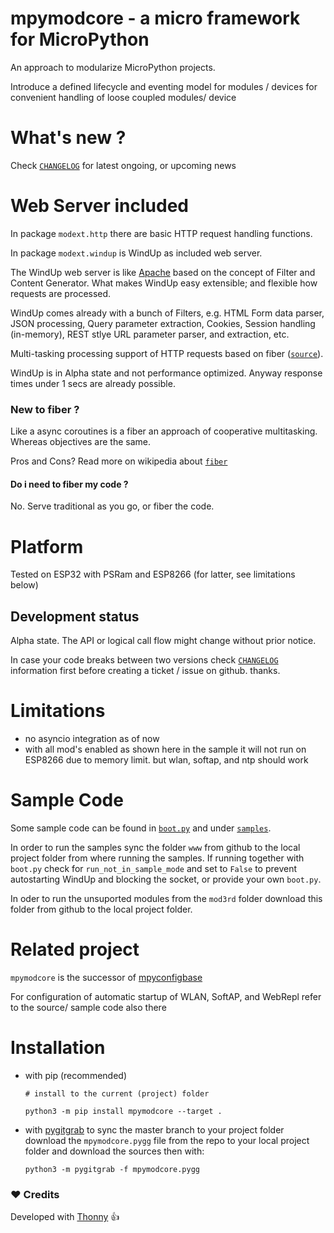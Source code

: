 
# mpymodcore - a micro framework for MicroPython

An approach to modularize MicroPython projects.

Introduce a defined lifecycle and eventing model
for modules / devices for convenient handling
of loose coupled modules/ device

# What's new ?

Check
[`CHANGELOG`](https://github.com/kr-g/mpymodcore/blob/master/CHANGELOG.md)
for latest ongoing, or upcoming news


# Web Server included

In package `modext.http` there are basic HTTP request handling functions.

In package `modext.windup` is WindUp as included web server.

The WindUp web server is like 
[Apache](https://en.wikipedia.org/wiki/Apache_HTTP_Server)
based on the concept of Filter and Content Generator. 
What makes WindUp easy extensible; and flexible how requests are processed.

WindUp comes already with a bunch of Filters, e.g. HTML Form data parser, 
JSON processing, Query parameter extraction, Cookies, 
Session handling (in-memory), REST stlye URL parameter parser, and extraction, etc.

Multi-tasking processing support of HTTP requests based on fiber 
([`source`](https://github.com/kr-g/mpymodcore/blob/master/modcore/fiber.py)).

WindUp is in Alpha state and not performance optimized. 
Anyway response times under 1 secs are already possible.


### New to fiber ?

Like a async coroutines is a fiber an approach of cooperative multitasking.
Whereas objectives are the same.

Pros and Cons? 
Read more on wikipedia about
[`fiber`](https://en.wikipedia.org/wiki/Fiber_(computer_science))


#### Do i need to fiber my code ?

No. Serve traditional as you go, or fiber the code.


# Platform

Tested on ESP32 with PSRam and ESP8266 (for latter, see limitations below)

## Development status

Alpha state.
The API or logical call flow might change without prior notice.

In case your code breaks between two versions check
[`CHANGELOG`](https://github.com/kr-g/mpymodcore/blob/master/CHANGELOG.md)
information first before creating a ticket / issue on github. thanks.


# Limitations

- no asyncio integration as of now 
- with all mod's enabled as shown here in the sample
 it will not run on ESP8266 due to memory limit.
 but wlan, softap, and ntp should work 


# Sample Code

Some sample code can be found in
[`boot.py`](https://github.com/kr-g/mpymodcore/blob/master/boot.py)
and under [`samples`](https://github.com/kr-g/mpymodcore/tree/master/samples).

In order to run the samples sync the folder `www` from github to the local
project folder from where running the samples.
If running together with `boot.py` check for `run_not_in_sample_mode` and
set to `False` to prevent autostarting WindUp and blocking the socket,
or provide your own `boot.py`.

In oder to run the unsuported modules from the `mod3rd` folder download
this folder from github to the local project folder.


# Related project

`mpymodcore` is the successor of [mpyconfigbase](https://github.com/kr-g/mpyconfigbase)

For configuration of automatic startup of WLAN, SoftAP, and WebRepl refer to the 
source/ sample code also there


# Installation

- with pip (recommended)

    `# install to the current (project) folder`
    
    `python3 -m pip install mpymodcore --target .` 
    
 
- with [pygitgrab](https://github.com/kr-g/pygitgrab)
 to sync the master branch to your project folder 
 download the `mpymodcore.pygg` file from the repo to your local project folder
 and download the sources then with:

    `python3 -m pygitgrab -f mpymodcore.pygg`
 

### :heart: Credits

Developed with [Thonny](https://github.com/thonny/thonny) :+1:
    
